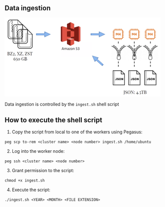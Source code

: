 ## Data ingestion

![ingestion](../assets/ingestion.png)

Data ingestion is controlled by the `ingest.sh` shell script

## How to execute the shell script

1. Copy the script from local to one of the workers using Pegasus:

`peg scp to-rem <cluster name> <node number> ingest.sh /home/ubuntu`

2. Log into the worker node:

`peg ssh <cluster name> <node number>`

3. Grant permission to the script:

`chmod +x ingest.sh`

4. Execute the script:

`./ingest.sh <YEAR> <MONTH> <FILE EXTENSION>`